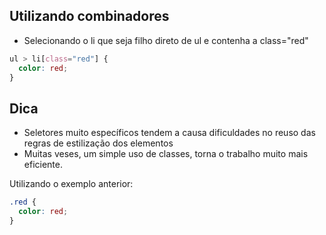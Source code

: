## Utilizando combinadores

* Selecionando o li que seja filho direto de ul e contenha a class="red"
```css
ul > li[class="red"] {
  color: red;
}
```

## Dica
* Seletores muito específicos tendem a causa dificuldades no reuso das regras de estilização dos elementos
* Muitas veses, um simple uso de classes, torna o trabalho muito mais eficiente.

Utilizando o exemplo anterior:
```css
.red {
  color: red;
}
```
